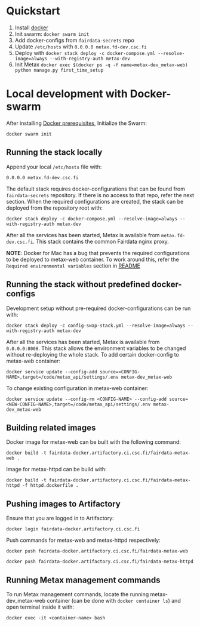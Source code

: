 # Quickstart

1. Install [docker](https://docs.docker.com/engine/install/)
2. Init swarm: `docker swarm init`
3. Add docker-configs from `fairdata-secrets` repo
4. Update `/etc/hosts` with `0.0.0.0 metax.fd-dev.csc.fi`
5. Deploy with `docker stack deploy -c docker-compose.yml --resolve-image=always --with-registry-auth metax-dev`
6. Init Metax `docker exec $(docker ps -q -f name=metax-dev_metax-web) python manage.py first_time_setup`

# Local development with Docker-swarm

After installing [Docker prerequisites](docker-prerequisites.md), Initialize the Swarm:

`docker swarm init`

## Running the stack locally

Append your local `/etc/hosts` file with:

`0.0.0.0 metax.fd-dev.csc.fi`

The default stack requires docker-configurations that can be found from `fairdata-secrets` repository. If there is no
access to that repo, refer the next section. When the required configurations are created, the stack can be deployed
from the repository root with:

`docker stack deploy -c docker-compose.yml --resolve-image=always --with-registry-auth metax-dev`

After all the services has been started, Metax is available from `metax.fd-dev.csc.fi`. This stack contains the common
Fairdata nginx proxy.

__NOTE__: Docker for Mac has a bug that prevents the required configurations to be deployed to metax-web container. To
work around this, refer the `Required environmental variables` section in [README](/README.md)

## Running the stack without predefined docker-configs

Development setup without pre-required docker-configurations can be run with:

`docker stack deploy -c config-swap-stack.yml --resolve-image=always --with-registry-auth metax-dev`

After all the services has been started, Metax is available from `0.0.0.0:8008`. This stack allows the environment
variables to be changed without re-deploying the whole stack. To add certain docker-config to metax-web container:

`docker service update --config-add source=<CONFIG-NAME>,target=/code/metax_api/settings/.env metax-dev_metax-web`

To change existing configuration in metax-web container:

`docker service update --config-rm <CONFIG-NAME> --config-add source=<NEW-CONFIG-NAME>,target=/code/metax_api/settings/.env metax-dev_metax-web`

## Building related images

Docker image for metax-web can be built with the following command:

`docker build -t fairdata-docker.artifactory.ci.csc.fi/fairdata-metax-web .`

Image for metax-httpd can be build with:

`docker build -t fairdata-docker.artifactory.ci.csc.fi/fairdata-metax-httpd -f httpd.dockerfile .`

## Pushing images to Artifactory

Ensure that you are logged in to Artifactory:

`docker login fairdata-docker.artifactory.ci.csc.fi`

Push commands for metax-web and metax-httpd respectively:

`docker push fairdata-docker.artifactory.ci.csc.fi/fairdata-metax-web`

`docker push fairdata-docker.artifactory.ci.csc.fi/fairdata-metax-httpd`

## Running Metax management commands

To run Metax management commands, locate the running metax-dev_metax-web container (can be done with `docker container ls`)
and open terminal inside it with:

`docker exec -it <container-name> bash`
